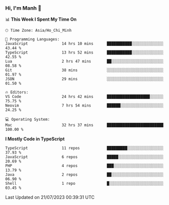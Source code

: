 ### Hi, I'm Manh 👋

<!--START_SECTION:waka-->
📊 **This Week I Spent My Time On** 

```text
🕑︎ Time Zone: Asia/Ho_Chi_Minh

💬 Programming Languages: 
JavaScript               14 hrs 10 mins      ███████████░░░░░░░░░░░░░░   43.44 % 
TypeScript               13 hrs 52 mins      ███████████░░░░░░░░░░░░░░   42.55 % 
Lua                      2 hrs 47 mins       ██░░░░░░░░░░░░░░░░░░░░░░░   08.58 % 
Git                      38 mins             ░░░░░░░░░░░░░░░░░░░░░░░░░   01.97 % 
JSON                     29 mins             ░░░░░░░░░░░░░░░░░░░░░░░░░   01.50 % 

🔥 Editors: 
VS Code                  24 hrs 42 mins      ███████████████████░░░░░░   75.75 % 
Neovim                   7 hrs 54 mins       ██████░░░░░░░░░░░░░░░░░░░   24.25 % 

💻 Operating System: 
Mac                      32 hrs 37 mins      █████████████████████████   100.00 % 
```

**I Mostly Code in TypeScript** 

```text
TypeScript               11 repos            █████████░░░░░░░░░░░░░░░░   37.93 % 
JavaScript               6 repos             █████░░░░░░░░░░░░░░░░░░░░   20.69 % 
PHP                      4 repos             ███░░░░░░░░░░░░░░░░░░░░░░   13.79 % 
Java                     2 repos             ██░░░░░░░░░░░░░░░░░░░░░░░   06.90 % 
Shell                    1 repo              █░░░░░░░░░░░░░░░░░░░░░░░░   03.45 % 
```




 Last Updated on 21/07/2023 00:39:31 UTC
<!--END_SECTION:waka-->
